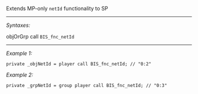 Extends MP-only `netId` functionality to SP


---
*Syntaxes:*

objOrGrp call `BIS_fnc_netId`

---
*Example 1:*

```sqf
private _objNetId = player call BIS_fnc_netId; // "0:2"
```

*Example 2:*

```sqf
private _grpNetId = group player call BIS_fnc_netId; // "0:3"
```